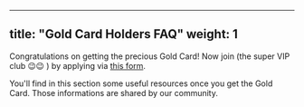 
---
title: "Gold Card Holders FAQ"
weight: 1
---

Congratulations on getting the precious Gold Card! Now join (the super VIP club 😉😉 ) by applying via [this form](https://forms.gle/K88uVy2jMW61DpT2A). 

You'll find in this section some useful resources once you get the Gold Card. Those informations are shared by our community.
